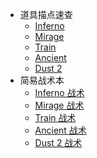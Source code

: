 - 道具描点速查
  - [Inferno](maps/de_inferno.md)
  - [Mirage](maps/de_mirage.md)
  - [Train](maps/de_train.md)
  - [Ancient](maps/de_ancient.md)
  - [Dust 2](maps/de_dust_2.md)
- 简易战术本
  - [Inferno 战术](tactics/de_inferno.md)
  - [Mirage 战术](tactics/de_mirage.md)
  - [Train 战术](tactics/de_train.md)
  - [Ancient 战术](tactics/de_ancient.md)
  - [Dust 2 战术](tactics/de_dust_2.md)
